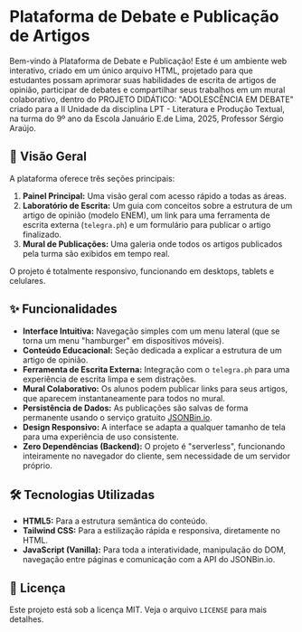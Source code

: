# Plataforma de Debate e Publicação de Artigos

Bem-vindo à Plataforma de Debate e Publicação! Este é um ambiente web interativo, criado em um único arquivo HTML, projetado para que estudantes possam aprimorar suas habilidades de escrita de artigos de opinião, participar de debates e compartilhar seus trabalhos em um mural colaborativo, dentro do PROJETO DIDÁTICO: "ADOLESCÊNCIA EM DEBATE" criado para a II Unidade da disciplina LPT - Literatura e Produção Textual, na turma do 9º ano da Escola Januário E.de Lima, 2025, Professor Sérgio Araújo.

## 🚀 Visão Geral

A plataforma oferece três seções principais:
1.  **Painel Principal:** Uma visão geral com acesso rápido a todas as áreas.
2.  **Laboratório de Escrita:** Um guia com conceitos sobre a estrutura de um artigo de opinião (modelo ENEM), um link para uma ferramenta de escrita externa (`telegra.ph`) e um formulário para publicar o artigo finalizado.
3.  **Mural de Publicações:** Uma galeria onde todos os artigos publicados pela turma são exibidos em tempo real.

O projeto é totalmente responsivo, funcionando em desktops, tablets e celulares.

## ✨ Funcionalidades

- **Interface Intuitiva:** Navegação simples com um menu lateral (que se torna um menu "hamburger" em dispositivos móveis).
- **Conteúdo Educacional:** Seção dedicada a explicar a estrutura de um artigo de opinião.
- **Ferramenta de Escrita Externa:** Integração com o `telegra.ph` para uma experiência de escrita limpa e sem distrações.
- **Mural Colaborativo:** Os alunos podem publicar links para seus artigos, que aparecem instantaneamente para todos no mural.
- **Persistência de Dados:** As publicações são salvas de forma permanente usando o serviço gratuito [JSONBin.io](https://jsonbin.io/).
- **Design Responsivo:** A interface se adapta a qualquer tamanho de tela para uma experiência de uso consistente.
- **Zero Dependências (Backend):** O projeto é "serverless", funcionando inteiramente no navegador do cliente, sem necessidade de um servidor próprio.

## 🛠️ Tecnologias Utilizadas

- **HTML5:** Para a estrutura semântica do conteúdo.
- **Tailwind CSS:** Para a estilização rápida e responsiva, diretamente no HTML.
- **JavaScript (Vanilla):** Para toda a interatividade, manipulação do DOM, navegação entre páginas e comunicação com a API do JSONBin.io.

## 📄 Licença

Este projeto está sob a licença MIT. Veja o arquivo `LICENSE` para mais detalhes.
